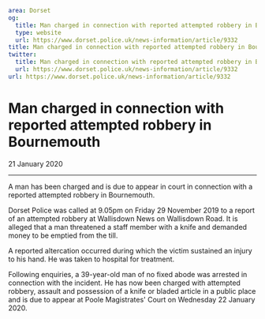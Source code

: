 ```yaml
area: Dorset
og:
  title: Man charged in connection with reported attempted robbery in Bournemouth
  type: website
  url: https://www.dorset.police.uk/news-information/article/9332
title: Man charged in connection with reported attempted robbery in Bournemouth |
twitter:
  title: Man charged in connection with reported attempted robbery in Bournemouth
  url: https://www.dorset.police.uk/news-information/article/9332
url: https://www.dorset.police.uk/news-information/article/9332
```

# Man charged in connection with reported attempted robbery in Bournemouth

21 January 2020

* * *

A man has been charged and is due to appear in court in connection with a reported attempted robbery in Bournemouth.

Dorset Police was called at 9.05pm on Friday 29 November 2019 to a report of an attempted robbery at Wallisdown News on Wallisdown Road. It is alleged that a man threatened a staff member with a knife and demanded money to be emptied from the till.

A reported altercation occurred during which the victim sustained an injury to his hand. He was taken to hospital for treatment.

Following enquiries, a 39-year-old man of no fixed abode was arrested in connection with the incident. He has now been charged with attempted robbery, assault and possession of a knife or bladed article in a public place and is due to appear at Poole Magistrates' Court on Wednesday 22 January 2020.
